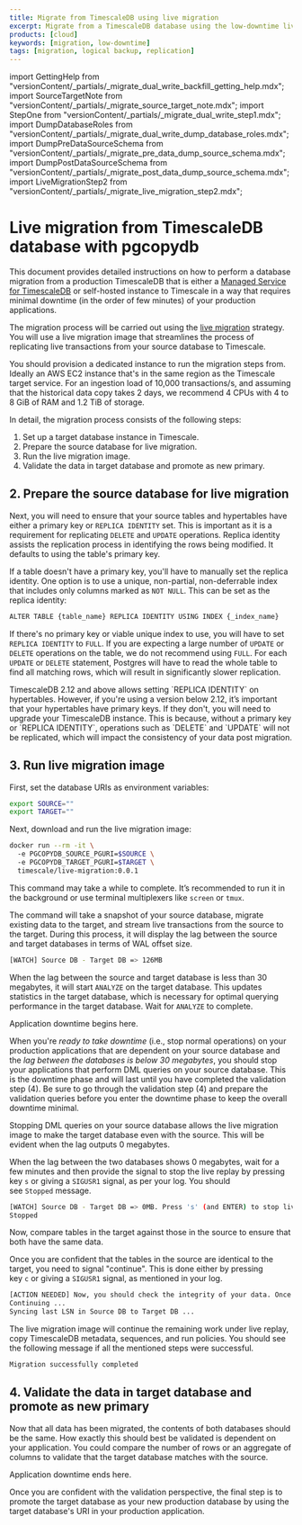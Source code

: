 ```yaml
---
title: Migrate from TimescaleDB using live migration
excerpt: Migrate from a TimescaleDB database using the low-downtime live migration method
products: [cloud]
keywords: [migration, low-downtime]
tags: [migration, logical backup, replication]
---
```


import GettingHelp from "versionContent/_partials/_migrate_dual_write_backfill_getting_help.mdx";
import SourceTargetNote from "versionContent/_partials/_migrate_source_target_note.mdx";
import StepOne from "versionContent/_partials/_migrate_dual_write_step1.mdx";
import DumpDatabaseRoles from "versionContent/_partials/_migrate_dual_write_dump_database_roles.mdx";
import DumpPreDataSourceSchema from "versionContent/_partials/_migrate_pre_data_dump_source_schema.mdx";
import DumpPostDataSourceSchema from "versionContent/_partials/_migrate_post_data_dump_source_schema.mdx";
import LiveMigrationStep2 from "versionContent/_partials/_migrate_live_migration_step2.mdx";

# Live migration from TimescaleDB database with pgcopydb

This document provides detailed instructions on how to perform a database migration
from a production TimescaleDB that is either a [Managed Service for TimescaleDB] or
self-hosted instance to Timescale in a way that requires minimal downtime
(in the order of few minutes) of your production applications.

The migration process will be carried out using the [live migration] strategy. You
will use a live migration image that streamlines the process of replicating live
transactions from your source database to Timescale.

You should provision a dedicated instance to run the migration steps from.
Ideally an AWS EC2 instance that's in the same region as the Timescale target service.
For an ingestion load of 10,000 transactions/s, and assuming that the historical
data copy takes 2 days, we recommend 4 CPUs with 4 to 8 GiB of RAM and 1.2 TiB of storage.

<SourceTargetNote />

In detail, the migration process consists of the following steps:
1. Set up a target database instance in Timescale.
2. Prepare the source database for live migration.
3. Run the live migration image.
4. Validate the data in target database and promote as new primary.

<GettingHelp />

<StepOne />

## 2. Prepare the source database for live migration

<LiveMigrationStep2 />

Next, you will need to ensure that your source tables and hypertables have either a primary key
or `REPLICA IDENTITY` set. This is important as it is a requirement for replicating `DELETE` and
`UPDATE` operations. Replica identity assists the replication process in identifying the rows
being modified. It defaults to using the table's primary key.

If a table doesn't have a primary key, you'll have to manually set the replica identity.
One option is to use a unique, non-partial, non-deferrable index that includes only columns
marked as `NOT NULL`. This can be set as the replica identity:

```sh
ALTER TABLE {table_name} REPLICA IDENTITY USING INDEX {_index_name}
```

If there's no primary key or viable unique index to use, you will have to set `REPLICA IDENTITY`
to `FULL`. If you are expecting a large number of `UPDATE` or `DELETE` operations on the table,
we do not recommend using `FULL`. For each `UPDATE` or `DELETE` statement, Postgres will have
to read the whole table to find all matching rows, which will result in significantly slower replication.

<Highlight type="important">
TimescaleDB 2.12 and above allows setting `REPLICA IDENTITY` on hypertables. However,
if you're using a version below 2.12, it’s important that your hypertables have primary keys.
If they don't, you will need to upgrade your TimescaleDB instance. This is because, without a
primary key or `REPLICA IDENTITY`, operations such as `DELETE` and `UPDATE` will not be replicated,
which will impact the consistency of your data post migration.
</Highlight>

## 3. Run live migration image

First, set the database URIs as environment variables:

```sh
export SOURCE=""
export TARGET=""
```

Next, download and run the live migration image:

```sh
docker run --rm -it \
  -e PGCOPYDB_SOURCE_PGURI=$SOURCE \
  -e PGCOPYDB_TARGET_PGURI=$TARGET \
  timescale/live-migration:0.0.1
```

This command may take a while to complete. It’s recommended to run it in the background
or use terminal multiplexers like `screen` or `tmux`.

The command will take a snapshot of your source database, migrate existing data to the
target, and stream live transactions from the source to the target. During this process,
it will display the lag between the source and target databases in terms of WAL offset size.

```sh
[WATCH] Source DB - Target DB => 126MB
```

When the lag between the source and target database is less than 30 megabytes, it will
start `ANALYZE` on the target database. This updates statistics in the target database,
which is necessary for optimal querying performance in the target database. Wait for
`ANALYZE` to complete.

<Highlight type="note">
Application downtime begins here.
</Highlight>

When you're _ready to take downtime_ (i.e., stop normal operations) on your production
applications that are dependent on your source database and the _lag between the databases is below 30 megabytes_,
you should stop your applications that perform DML queries on your source database.
This is the downtime phase and will last until you have completed the validation step (4).
Be sure to go through the validation step (4) and prepare the validation queries before
you enter the downtime phase to keep the overall downtime minimal.

Stopping DML queries on your source database allows the live migration image to make
the target database even with the source. This will be evident when the lag outputs
0 megabytes.

When the lag between the two databases shows 0 megabytes, wait for a few minutes and
then provide the signal to stop the live replay by pressing key `s` or giving a
`SIGUSR1` signal, as per your log. You should see `Stopped` message.

```sh
[WATCH] Source DB - Target DB => 0MB. Press 's' (and ENTER) to stop live-replay
Stopped
```

Now, compare tables in the target against those in the source to ensure that
both have the same data.


Once you are confident that the tables in the source are identical to the target,
you need to signal "continue". This is done either by pressing key `c` or giving a `SIGUSR1`
signal, as mentioned in your log.

```sh
[ACTION NEEDED] Now, you should check the integrity of your data. Once you are confident, press 'c' (and ENTER) to continue
Continuing ...
Syncing last LSN in Source DB to Target DB ...
```

The live migration image will continue the remaining work under live replay,
copy TimescaleDB metadata, sequences, and run policies. You should see the
following message if all the mentioned steps were successful.

```sh
Migration successfully completed
```

## 4. Validate the data in target database and promote as new primary

Now that all data has been migrated, the contents of both databases should be the
same. How exactly this should best be validated is dependent on your application.
You could compare the number of rows or an aggregate of columns to validate that
the target database matches with the source.

<Highlight type="note">
Application downtime ends here.
</Highlight>

Once you are confident with the validation perspective, the final step is to
promote the target database as your new production database by using the target
database's URI in your production application.

[Managed Service for TimescaleDB]: https://www.timescale.com/mst-signup/
[live migration]: https://docs.timescale.com/migrate/latest/live-migration/